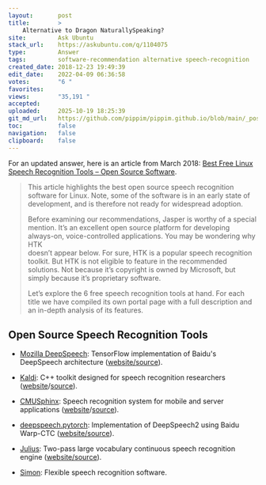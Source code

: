 ```yaml
---
layout:       post
title:        >
    Alternative to Dragon NaturallySpeaking?
site:         Ask Ubuntu
stack_url:    https://askubuntu.com/q/1104075
type:         Answer
tags:         software-recommendation alternative speech-recognition
created_date: 2018-12-23 19:49:39
edit_date:    2022-04-09 06:36:58
votes:        "6 "
favorites:    
views:        "35,191 "
accepted:     
uploaded:     2025-10-19 18:25:39
git_md_url:   https://github.com/pippim/pippim.github.io/blob/main/_posts/2018/2018-12-23-Alternative-to-Dragon-NaturallySpeaking_.md
toc:          false
navigation:   false
clipboard:    false
---
```


For an updated answer, here is an article from March 2018: [Best Free Linux Speech Recognition Tools – Open Source Software][1].

> This article highlights the best open source speech recognition  
> software for Linux. Note, some of the software is in an early state of  
> development, and is therefore not ready for widespread adoption.  
>   
> Before examining our recommendations, Jasper is worthy of a special  
> mention. It’s an excellent open source platform for developing  
> always-on, voice-controlled applications. You may be wondering why HTK  
> doesn’t appear below. For sure, HTK is a popular speech recognition  
> toolkit. But HTK is not eligible to feature in the recommended  
> solutions. Not because it’s copyright is owned by Microsoft, but  
> simply because it’s proprietary software.  
>   
> Let’s explore the 6 free speech recognition tools at hand. For each  
> title we have compiled its own portal page with a full description and  
> an in-depth analysis of its features.  

## Open Source Speech Recognition Tools

- [Mozilla DeepSpeech][2]: TensorFlow implementation of Baidu's DeepSpeech architecture ([website/source][3]).
- [Kaldi][12]: C++ toolkit designed for speech recognition researchers ([website][13]/[source][14]).
- [CMUSphinx][7]: Speech recognition system for mobile and server applications ([website][8]/[source][9]).
- [deepspeech.pytorch][10]: Implementation of DeepSpeech2 using Baidu Warp-CTC ([website/source][11]).
- [Julius][4]: Two-pass large vocabulary continuous speech recognition engine ([website/source][5]).
- [Simon][6]: Flexible speech recognition software.


  [1]: https://www.linuxlinks.com/best-free-linux-speech-recognition-tools-open-source-software/
  [2]: https://www.linuxlinks.com/deepspeech-tensorflow-implementation-baidus-deepspeech-architecture/
  [3]: https://github.com/mozilla/DeepSpeech
  [4]: https://www.linuxlinks.com/Julius/
  [5]: https://github.com/julius-speech/julius
  [6]: https://www.linuxlinks.com/Simon/
  [7]: https://www.linuxlinks.com/cmusphinx-open-source-speech-recognition-system-for-mobile-and-server-applications/
  [8]: https://cmusphinx.github.io/
  [9]: https://github.com/cmusphinx/pocketsphinx
  [10]: https://www.linuxlinks.com/deepspeech-pytorch-implementation-of-deepspeech2-using-baidu-warp-ctc/
  [11]: https://github.com/SeanNaren/deepspeech.pytorch
  [12]: https://www.linuxlinks.com/kaldi-speech-recognition-toolkit-designed-for-speech-recognition-researchers/
  [13]: https://kaldi-asr.org/
  [14]: https://github.com/kaldi-asr/kaldi
